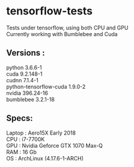 # tensorflow-tests
Tests under tensorflow, using both CPU and GPU  
Currently working with Bumblebee and Cuda  

## Versions :
python 					3.6.6-1  
cuda 					9.2.148-1  
cudnn 					7.1.4-1  
python-tensorflow-cuda 	1.9.0-2  
nvidia					396.24-16  
bumblebee				3.2.1-18  

## Specs:
Laptop : Aero15X Early 2018  
	CPU : i7-7700K  
	GPU : Nvidia Geforce GTX 1070 Max-Q  
	RAM : 16 Gb  
	OS : ArchLinux (4.17.6-1-ARCH)  
